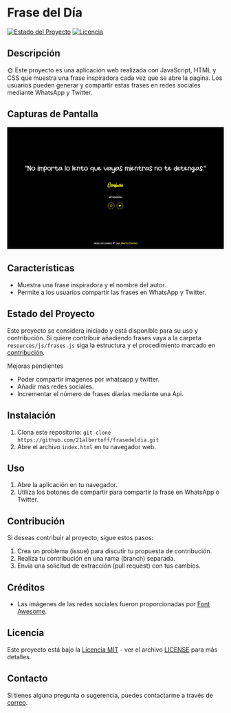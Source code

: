 # Frase del Día

[![Estado del Proyecto](https://img.shields.io/badge/Estado-Completo-brightgreen)](https://github.com/tuusuario/frasedeldia)
[![Licencia](https://img.shields.io/badge/Licencia-MIT-blue.svg)](LICENSE)

## Descripción

🌞 Este proyecto es una aplicación web realizada con JavaScript, HTML y CSS que muestra una frase inspiradora cada vez que se abre la pagina. Los usuarios pueden generar y compartir estas frases en redes sociales mediante WhatsApp y Twitter. 

## Capturas de Pantalla

![Captura de Pantalla 1](https://github.com/21albertoff/fraseDelDia/blob/main/resources/img/screenshot1.PNG)

## Características

- Muestra una frase inspiradora y el nombre del autor.
- Permite a los usuarios compartir las frases en WhatsApp y Twitter.

## Estado del Proyecto

Este proyecto se considera iniciado y está disponible para su uso y contribución. Si quiere contribuir añadiendo frases vaya a la carpeta `resources/js/frases.js` siga la estructura y el procedimiento marcado en [contribución](https://github.com/21albertoff/fraseDelDia/edit/main/README.md#contribuci%C3%B3n).

Mejoras pendientes

- Poder compartir imagenes por whatsapp y twitter.
- Añadir mas redes sociales.
- Incrementar el número de frases diarias mediante una Api.

## Instalación

1. Clona este repositorio: `git clone https://github.com/21albertoff/frasedeldia.git`
2. Abre el archivo `index.html` en tu navegador web.

## Uso

1. Abre la aplicación en tu navegador.
2. Utiliza los botones de compartir para compartir la frase en WhatsApp o Twitter.

## Contribución

Si deseas contribuir al proyecto, sigue estos pasos:

1. Crea un problema (issue) para discutir tu propuesta de contribución.
2. Realiza tu contribución en una rama (branch) separada.
3. Envía una solicitud de extracción (pull request) con tus cambios.

## Créditos

- Las imágenes de las redes sociales fueron proporcionadas por [Font Awesome](https://fontawesome.com/).

## Licencia

Este proyecto está bajo la [Licencia MIT](LICENSE) - ver el archivo [LICENSE](LICENSE) para más detalles.

## Contacto

Si tienes alguna pregunta o sugerencia, puedes contactarme a través de [correo](mailto:21albertoff@email.com).

